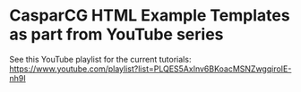 # CasparCG HTML Example Templates as part from YouTube series

See this YouTube playlist for the current tutorials: https://www.youtube.com/playlist?list=PLQES5AxInv6BKoacMSNZwgqiroIE-nh9I

